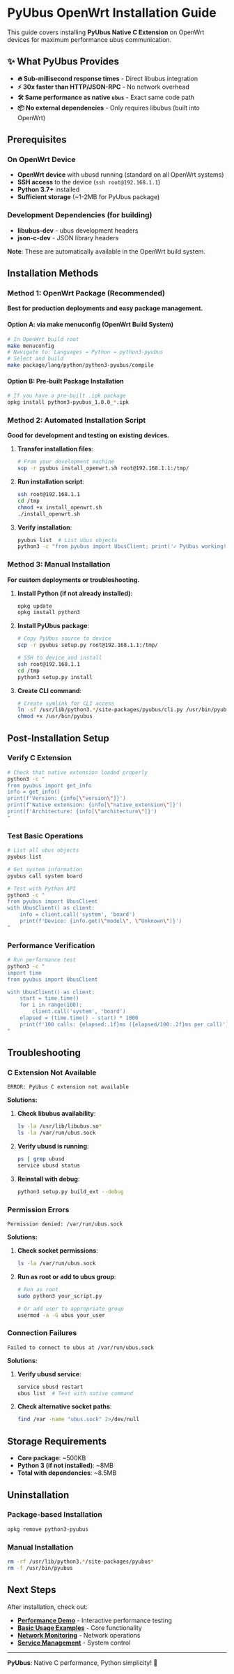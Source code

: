 # PyUbus OpenWrt Installation Guide

This guide covers installing **PyUbus Native C Extension** on OpenWrt devices for maximum performance ubus communication.

## ✨ What PyUbus Provides

- **🔥 Sub-millisecond response times** - Direct libubus integration
- **⚡ 30x faster than HTTP/JSON-RPC** - No network overhead  
- **🛠️ Same performance as native `ubus`** - Exact same code path
- **📦 No external dependencies** - Only requires libubus (built into OpenWrt)

## Prerequisites

### On OpenWrt Device
- **OpenWrt device** with ubusd running (standard on all OpenWrt systems)
- **SSH access** to the device (`ssh root@192.168.1.1`) 
- **Python 3.7+** installed
- **Sufficient storage** (~1-2MB for PyUbus package)

### Development Dependencies (for building)
- **libubus-dev** - ubus development headers
- **json-c-dev** - JSON library headers

**Note**: These are automatically available in the OpenWrt build system.

## Installation Methods

### Method 1: OpenWrt Package (Recommended)

**Best for production deployments and easy package management.**

#### Option A: via make menuconfig (OpenWrt Build System)
```bash
# In OpenWrt build root
make menuconfig
# Navigate to: Languages → Python → python3-pyubus
# Select and build
make package/lang/python/python3-pyubus/compile
```

#### Option B: Pre-built Package Installation
```bash
# If you have a pre-built .ipk package
opkg install python3-pyubus_1.0.0_*.ipk
```

### Method 2: Automated Installation Script

**Good for development and testing on existing devices.**

1. **Transfer installation files**:
   ```bash
   # From your development machine
   scp -r pyubus install_openwrt.sh root@192.168.1.1:/tmp/
   ```

2. **Run installation script**:
   ```bash
   ssh root@192.168.1.1
   cd /tmp
   chmod +x install_openwrt.sh
   ./install_openwrt.sh
   ```

3. **Verify installation**:
   ```bash
   pyubus list  # List ubus objects
   python3 -c "from pyubus import UbusClient; print('✓ PyUbus working!')"
   ```

### Method 3: Manual Installation

**For custom deployments or troubleshooting.**

1. **Install Python (if not already installed)**:
   ```bash
   opkg update
   opkg install python3
   ```

2. **Install PyUbus package**:
   ```bash
   # Copy PyUbus source to device
   scp -r pyubus setup.py root@192.168.1.1:/tmp/

   # SSH to device and install
   ssh root@192.168.1.1
   cd /tmp
   python3 setup.py install
   ```

3. **Create CLI command**:
   ```bash
   # Create symlink for CLI access
   ln -sf /usr/lib/python3.*/site-packages/pyubus/cli.py /usr/bin/pyubus
   chmod +x /usr/bin/pyubus
   ```

## Post-Installation Setup

### Verify C Extension
```bash
# Check that native extension loaded properly
python3 -c "
from pyubus import get_info
info = get_info()
print(f'Version: {info[\"version\"]}')
print(f'Native extension: {info[\"native_extension\"]}')
print(f'Architecture: {info[\"architecture\"]}')
"
```

### Test Basic Operations
```bash
# List all ubus objects
pyubus list

# Get system information
pyubus call system board

# Test with Python API
python3 -c "
from pyubus import UbusClient
with UbusClient() as client:
    info = client.call('system', 'board')
    print(f'Device: {info.get(\"model\", \"Unknown\")}')
"
```

### Performance Verification
```bash
# Run performance test
python3 -c "
import time
from pyubus import UbusClient

with UbusClient() as client:
    start = time.time()
    for i in range(100):
        client.call('system', 'board')
    elapsed = (time.time() - start) * 1000
    print(f'100 calls: {elapsed:.1f}ms ({elapsed/100:.2f}ms per call)')
"
```

## Troubleshooting

### C Extension Not Available
```
ERROR: PyUbus C extension not available
```

**Solutions:**
1. **Check libubus availability**:
   ```bash
   ls -la /usr/lib/libubus.so*
   ls -la /var/run/ubus.sock
   ```

2. **Verify ubusd is running**:
   ```bash
   ps | grep ubusd
   service ubusd status
   ```

3. **Reinstall with debug**:
   ```bash
   python3 setup.py build_ext --debug
   ```

### Permission Errors
```
Permission denied: /var/run/ubus.sock
```

**Solutions:**
1. **Check socket permissions**:
   ```bash
   ls -la /var/run/ubus.sock
   ```

2. **Run as root or add to ubus group**:
   ```bash
   # Run as root
   sudo python3 your_script.py
   
   # Or add user to appropriate group
   usermod -a -G ubus your_user
   ```

### Connection Failures
```
Failed to connect to ubus at /var/run/ubus.sock
```

**Solutions:**
1. **Verify ubusd service**:
   ```bash
   service ubusd restart
   ubus list  # Test with native command
   ```

2. **Check alternative socket paths**:
   ```bash
   find /var -name "ubus.sock" 2>/dev/null
   ```

## Storage Requirements

- **Core package**: ~500KB
- **Python 3 (if not installed)**: ~8MB  
- **Total with dependencies**: ~8.5MB

## Uninstallation

### Package-based Installation
```bash
opkg remove python3-pyubus
```

### Manual Installation
```bash
rm -rf /usr/lib/python3.*/site-packages/pyubus*
rm -f /usr/bin/pyubus
```

## Next Steps

After installation, check out:
- **[Performance Demo](../performance_demo.py)** - Interactive performance testing
- **[Basic Usage Examples](../examples/basic_usage.py)** - Core functionality
- **[Network Monitoring](../examples/network_monitoring.py)** - Network operations
- **[Service Management](../examples/service_management.py)** - System control

---

**PyUbus**: Native C performance, Python simplicity! 🚀 